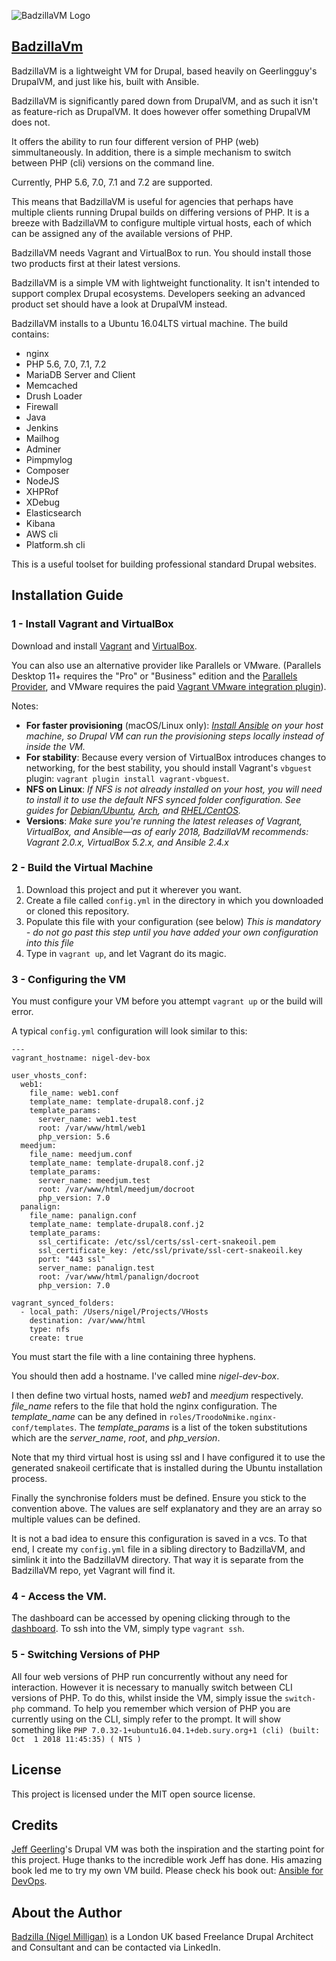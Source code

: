 ![BadzillaVM Logo](http://badzilla.co.uk/sites/default/files/BadzillaVMLogo.png)

## [BadzillaVm](http://badzilla.co.uk/badzillavm)

BadzillaVM is a lightweight VM for Drupal, based heavily on Geerlingguy's DrupalVM, and just like his, built with Ansible.

BadzillaVM is significantly pared down from DrupalVM, and as such it isn't as feature-rich as DrupalVM. It does however offer something DrupalVM does not. 

It offers the ability to run four different version of PHP (web) simmultaneously. In addition, there is a simple mechanism to switch between PHP (cli) versions on the command line. 

Currently, PHP 5.6, 7.0, 7.1 and 7.2 are supported. 

This means that BadzillaVM is useful for agencies that perhaps have multiple clients running Drupal builds on differing versions of PHP. It is a breeze with BadzillaVM to configure multiple virtual hosts, each of which can be assigned any of the available versions of PHP.

BadzillaVM needs Vagrant and VirtualBox to run. You should install those two products first at their latest versions. 

BadzillaVM is a simple VM with lightweight functionality. It isn't intended to support complex Drupal ecosystems. Developers seeking an advanced product set should have a look at DrupalVM instead. 
 
BadzillaVM installs to a Ubuntu 16.04LTS virtual machine. The build contains:

* nginx
* PHP 5.6, 7.0, 7.1, 7.2
* MariaDB Server and Client
* Memcached
* Drush Loader
* Firewall
* Java
* Jenkins
* Mailhog
* Adminer
* Pimpmylog
* Composer
* NodeJS
* XHPRof
* XDebug
* Elasticsearch
* Kibana
* AWS cli
* Platform.sh cli

This is a useful toolset for building professional standard Drupal websites. 

## Installation Guide

### 1 - Install Vagrant and VirtualBox

Download and install [Vagrant](https://www.vagrantup.com/downloads.html) and [VirtualBox](https://www.virtualbox.org/wiki/Downloads).

You can also use an alternative provider like Parallels or VMware. (Parallels Desktop 11+ requires the "Pro" or "Business" edition and the [Parallels Provider](http://parallels.github.io/vagrant-parallels/), and VMware requires the paid [Vagrant VMware integration plugin](http://www.vagrantup.com/vmware)).

Notes:

  - **For faster provisioning** (macOS/Linux only): *[Install Ansible](http://docs.ansible.com/intro_installation.html) on your host machine, so Drupal VM can run the provisioning steps locally instead of inside the VM.*
  - **For stability**: Because every version of VirtualBox introduces changes to networking, for the best stability, you should install Vagrant's `vbguest` plugin: `vagrant plugin install vagrant-vbguest`.
  - **NFS on Linux**: *If NFS is not already installed on your host, you will need to install it to use the default NFS synced folder configuration. See guides for [Debian/Ubuntu](https://www.digitalocean.com/community/tutorials/how-to-set-up-an-nfs-mount-on-ubuntu-14-04), [Arch](https://wiki.archlinux.org/index.php/NFS#Installation), and [RHEL/CentOS](https://www.digitalocean.com/community/tutorials/how-to-set-up-an-nfs-mount-on-centos-6).*
  - **Versions**: *Make sure you're running the latest releases of Vagrant, VirtualBox, and Ansible—as of early 2018, BadzillaVM recommends: Vagrant 2.0.x, VirtualBox 5.2.x, and Ansible 2.4.x*
  
### 2 - Build the Virtual Machine

  1. Download this project and put it wherever you want.
  2. Create a file called `config.yml` in the directory in which you downloaded or cloned this repository.
  3. Populate this file with your configuration (see below) *This is mandatory - do not go past this step until you have added your own configuration into this file*
  4. Type in `vagrant up`, and let Vagrant do its magic.
  
### 3 - Configuring the VM

You must configure your VM before you attempt `vagrant up` or the build will error. 

A typical `config.yml` configuration will look similar to this:

    ---
    vagrant_hostname: nigel-dev-box
    
    user_vhosts_conf:
      web1:
        file_name: web1.conf 
        template_name: template-drupal8.conf.j2
        template_params:
          server_name: web1.test      
          root: /var/www/html/web1    
          php_version: 5.6
      meedjum:
        file_name: meedjum.conf 
        template_name: template-drupal8.conf.j2
        template_params:
          server_name: meedjum.test      
          root: /var/www/html/meedjum/docroot   
          php_version: 7.0  
      panalign:
        file_name: panalign.conf 
        template_name: template-drupal8.conf.j2
        template_params:  
          ssl_certificate: /etc/ssl/certs/ssl-cert-snakeoil.pem
          ssl_certificate_key: /etc/ssl/private/ssl-cert-snakeoil.key
          port: "443 ssl"
          server_name: panalign.test      
          root: /var/www/html/panalign/docroot   
          php_version: 7.0          
          
    vagrant_synced_folders:
      - local_path: /Users/nigel/Projects/VHosts
        destination: /var/www/html
        type: nfs
        create: true 
        
You must start the file with a line containing three hyphens.

You should then add a hostname. I've called mine *nigel-dev-box*.

I then define two virtual hosts, named *web1* and *meedjum* respectively. 
*file_name* refers to the file that hold the nginx configuration. The *template_name* can be any defined in `roles/TroodoNmike.nginx-conf/templates`. The *template_params* is a list of the token substitutions which are the *server_name*, *root*, and *php_version*.

Note that my third virtual host is using ssl and I have configured it to use the generated snakeoil certificate that is installed during the Ubuntu installation process.

Finally the synchronise folders must be defined. Ensure you stick to the convention above. The values are self explanatory and they are an array so multiple values can be defined. 

It is not a bad idea to ensure this configuration is saved in a vcs. To that end, I create my `config.yml` file in a sibling directory to BadzillaVM, and simlink it into the BadzillaVM directory. That way it is separate from the BadzillaVM repo, yet Vagrant will find it. 

### 4 - Access the VM.

The dashboard can be accessed by opening clicking through to the [dashboard](http://dashboard.test). To ssh into the VM, simply type `vagrant ssh`.

### 5 - Switching Versions of PHP

All four web versions of PHP run concurrently without any need for interaction. However it is necessary to manually switch between CLI versions of PHP. To do this, whilst inside the VM, simply issue the `switch-php` command. To help you remember which version of PHP you are currently using on the CLI, simply refer to the prompt. It will show something like `PHP 7.0.32-1+ubuntu16.04.1+deb.sury.org+1 (cli) (built: Oct  1 2018 11:45:35) ( NTS )`

## License
This project is licensed under the MIT open source license.

## Credits
[Jeff Geerling](https://www.jeffgeerling.com/)'s Drupal VM was both the inspiration and the starting point for this project. Huge thanks to the incredible work Jeff has done. His amazing book led me to try my own VM build. Please check his book out: [Ansible for DevOps](https://www.ansiblefordevops.com/).

## About the Author
[Badzilla (Nigel Milligan)](http://badzilla.co.uk) is a London UK based Freelance Drupal Architect and Consultant and can be contacted via LinkedIn. 

